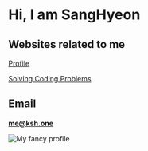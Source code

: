 # Hi, I am SangHyeon

## Websites related to me
[Profile](https://ksh.one)

[Solving Coding Problems](https://ksh-study.flarebrick.com)

## Email
**me@ksh.one**

![My fancy profile](https://github-readme-stats.vercel.app/api?username=gitksh)
